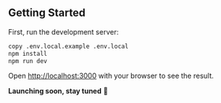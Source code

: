## Getting Started

First, run the development server:

```bash
copy .env.local.example .env.local
npm install
npm run dev
```

Open [http://localhost:3000](http://localhost:3000) with your browser to see the result.



**Launching soon, stay tuned** 🚀
